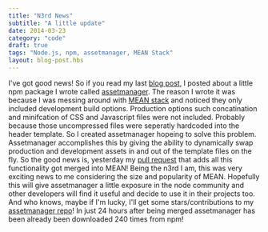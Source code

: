 ```yaml
---
title: "N3rd News"
subtitle: "A little update"
date: 2014-03-23
category: "code"
draft: true
tags: "Node.js, npm, assetmanager, MEAN Stack"
layout: blog-post.hbs
---
```


I've got good news! So if you read my last [blog post](http://www.dadoune.com/blog/node-js-assetmanager-npm/), I posted about a little npm package I wrote called [assetmanager](https://www.npmjs.org/package/assetmanager). The reason I wrote it was because I was messing around with [MEAN stack](https://github.com/linnovate/mean) and noticed they only included development build options. Production options such concatination and minifcation of CSS and Javascript files were not included. Probably because those uncompressed files were seperatly hardcoded into the header template. So I created assetmanager hopeing to solve this problem. Assetmanager accomplishes this by giving the ability to dynamically swap production and development assets in and out of the template files on the fly. So the good news is, yesterday my [pull request](http://https://github.com/linnovate/mean/pull/318) that adds all this functionality got merged into MEAN! Being the n3rd I am, this was very exciting news to me considering the size and popularity of MEAN. Hopefully this will give assetmanager a little exposure in the node community and other developers will find it useful and decide to use it in their projects too. And who knows, maybe if I'm lucky, I'll get some stars/contributions to my [assetmanager repo](https://github.com/ReedD/node-assetmanager)! In just 24 hours after being merged assetmanager has been already been downloaded 240 times from npm!
